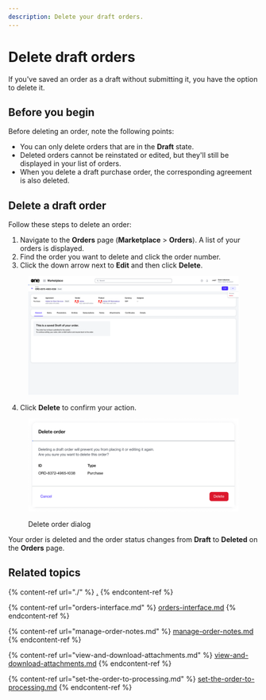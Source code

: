 ```yaml
---
description: Delete your draft orders.
---
```


# Delete draft orders

If you've saved an order as a draft without submitting it, you have the option to delete it.

## Before you begin

Before deleting an order, note the following points:

* You can only delete orders that are in the **Draft** state.
* Deleted orders cannot be reinstated or edited, but they'll still be displayed in your list of orders.
* When you delete a draft purchase order, the corresponding agreement is also deleted.&#x20;

## Delete a draft order

Follow these steps to delete an order:

1. Navigate to the **Orders** page (**Marketplace** > **Orders**). A list of your orders is displayed.
2. Find the order you want to delete and click the order number.&#x20;
3. Click the down arrow next to **Edit** and then click **Delete**.&#x20;

<figure><img src="../../../.gitbook/assets/image (369).png" alt=""><figcaption></figcaption></figure>

4. Click **Delete** to confirm your action.&#x20;

<figure><img src="../../../.gitbook/assets/image (370).png" alt="" width="563"><figcaption><p>Delete order dialog</p></figcaption></figure>

Your order is deleted and the order status changes from **Draft** to **Deleted** on the **Orders** page.

## Related topics

{% content-ref url="./" %}
[.](./)
{% endcontent-ref %}

{% content-ref url="orders-interface.md" %}
[orders-interface.md](orders-interface.md)
{% endcontent-ref %}

{% content-ref url="manage-order-notes.md" %}
[manage-order-notes.md](manage-order-notes.md)
{% endcontent-ref %}

{% content-ref url="view-and-download-attachments.md" %}
[view-and-download-attachments.md](view-and-download-attachments.md)
{% endcontent-ref %}

{% content-ref url="set-the-order-to-processing.md" %}
[set-the-order-to-processing.md](set-the-order-to-processing.md)
{% endcontent-ref %}
